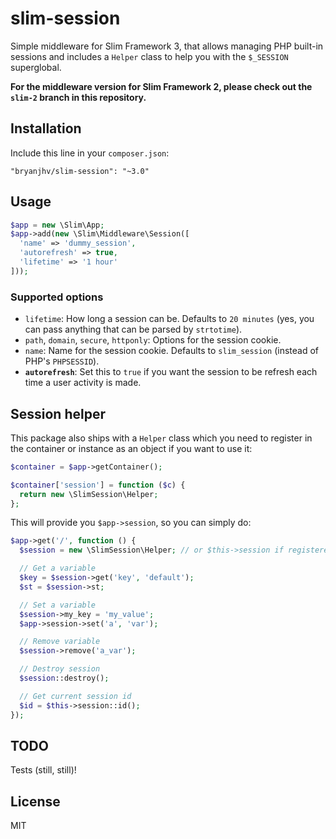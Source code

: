# slim-session

Simple middleware for Slim Framework 3, that allows managing PHP built-in
sessions and includes a `Helper` class to help you with the `$_SESSION`
superglobal.

**For the middleware version for Slim Framework 2, please check out the `slim-2`
branch in this repository.**

## Installation

Include this line in your `composer.json`:

```
"bryanjhv/slim-session": "~3.0"
```

## Usage

```php
$app = new \Slim\App;
$app->add(new \Slim\Middleware\Session([
  'name' => 'dummy_session',
  'autorefresh' => true,
  'lifetime' => '1 hour'
]));
```

### Supported options

* `lifetime`: How long a session can be. Defaults to `20 minutes` (yes, you can
  pass anything that can be parsed by `strtotime`).
* `path`, `domain`, `secure`, `httponly`: Options for the session cookie.
* `name`: Name for the session cookie. Defaults to `slim_session` (instead of
  PHP's `PHPSESSID`).
* **`autorefresh`**: Set this to `true` if you want the session to be refresh
  each time a user activity is made.

## Session helper

This package also ships with a `Helper` class which you need to register in the
container or instance as an object if you want to use it:

```php
$container = $app->getContainer();

$container['session'] = function ($c) {
  return new \SlimSession\Helper;
};
```

This will provide you `$app->session`, so you can simply do:

```php
$app->get('/', function () {
  $session = new \SlimSession\Helper; // or $this->session if registered

  // Get a variable
  $key = $session->get('key', 'default');
  $st = $session->st;

  // Set a variable
  $session->my_key = 'my_value';
  $app->session->set('a', 'var');

  // Remove variable
  $session->remove('a_var');

  // Destroy session
  $session::destroy();

  // Get current session id
  $id = $this->session::id();
});
```

## TODO

Tests (still, still)!

## License

MIT
